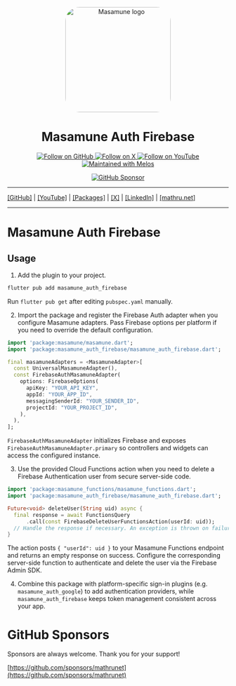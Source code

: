 <p align="center">
  <a href="https://mathru.net">
    <img width="240px" src="https://raw.githubusercontent.com/mathrunet/flutter_masamune/master/.github/images/icon.png" alt="Masamune logo" style="border-radius: 32px"s><br/>
  </a>
  <h1 align="center">Masamune Auth Firebase</h1>
</p>

<p align="center">
  <a href="https://github.com/mathrunet">
    <img src="https://img.shields.io/static/v1?label=GitHub&message=Follow&logo=GitHub&color=333333&link=https://github.com/mathrunet" alt="Follow on GitHub" />
  </a>
  <a href="https://x.com/mathru">
    <img src="https://img.shields.io/static/v1?label=@mathru&message=Follow&logo=X&color=0F1419&link=https://x.com/mathru" alt="Follow on X" />
  </a>
  <a href="https://www.youtube.com/c/mathrunetchannel">
    <img src="https://img.shields.io/static/v1?label=YouTube&message=Follow&logo=YouTube&color=FF0000&link=https://www.youtube.com/c/mathrunetchannel" alt="Follow on YouTube" />
  </a>
  <a href="https://github.com/invertase/melos">
    <img src="https://img.shields.io/static/v1?label=maintained%20with&message=melos&color=FF1493&link=https://github.com/invertase/melos" alt="Maintained with Melos" />
  </a>
</p>

<p align="center">
  <a href="https://github.com/sponsors/mathrunet"><img src="https://img.shields.io/static/v1?label=Sponsor&message=%E2%9D%A4&logo=GitHub&color=ff69b4&link=https://github.com/sponsors/mathrunet" alt="GitHub Sponsor" /></a>
</p>

---

[[GitHub]](https://github.com/mathrunet) | [[YouTube]](https://www.youtube.com/c/mathrunetchannel) | [[Packages]](https://pub.dev/publishers/mathru.net/packages) | [[X]](https://x.com/mathru) | [[LinkedIn]](https://www.linkedin.com/in/mathrunet/) | [[mathru.net]](https://mathru.net)

---

# Masamune Auth Firebase

## Usage

1. Add the plugin to your project.

```bash
flutter pub add masamune_auth_firebase
```

Run `flutter pub get` after editing `pubspec.yaml` manually.

2. Import the package and register the Firebase Auth adapter when you configure Masamune adapters. Pass Firebase options per platform if you need to override the default configuration.

```dart
import 'package:masamune/masamune.dart';
import 'package:masamune_auth_firebase/masamune_auth_firebase.dart';

final masamuneAdapters = <MasamuneAdapter>[
  const UniversalMasamuneAdapter(),
  const FirebaseAuthMasamuneAdapter(
    options: FirebaseOptions(
      apiKey: "YOUR_API_KEY",
      appId: "YOUR_APP_ID",
      messagingSenderId: "YOUR_SENDER_ID",
      projectId: "YOUR_PROJECT_ID",
    ),
  ),
];
```

`FirebaseAuthMasamuneAdapter` initializes Firebase and exposes `FirebaseAuthMasamuneAdapter.primary` so controllers and widgets can access the configured instance.

3. Use the provided Cloud Functions action when you need to delete a Firebase Authentication user from secure server-side code.

```dart
import 'package:masamune_functions/masamune_functions.dart';
import 'package:masamune_auth_firebase/masamune_auth_firebase.dart';

Future<void> deleteUser(String uid) async {
  final response = await FunctionsQuery
      .call(const FirebaseDeleteUserFunctionsAction(userId: uid));
  // Handle the response if necessary. An exception is thrown on failure.
}
```

The action posts `{ "userId": uid }` to your Masamune Functions endpoint and returns an empty response on success. Configure the corresponding server-side function to authenticate and delete the user via the Firebase Admin SDK.

4. Combine this package with platform-specific sign-in plugins (e.g. `masamune_auth_google`) to add authentication providers, while `masamune_auth_firebase` keeps token management consistent across your app.

# GitHub Sponsors

Sponsors are always welcome. Thank you for your support!

[https://github.com/sponsors/mathrunet](https://github.com/sponsors/mathrunet)